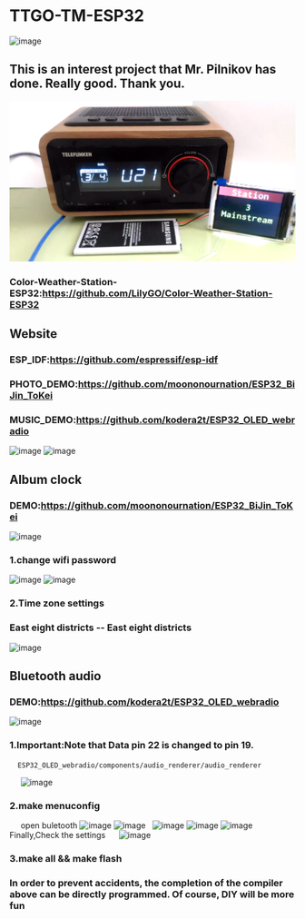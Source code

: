# TTGO-TM-ESP32
![image](https://github.com/LilyGO/TTGO-TM-ESP32/blob/master/Image/T14%20V1.0.jpg)

## This is an interest project that Mr. Pilnikov has done. Really good. Thank you.
![image](https://github.com/LilyGO/Color-Weather-Station-ESP32/blob/master/image/Screenshot_5.png)

### Color-Weather-Station-ESP32:https://github.com/LilyGO/Color-Weather-Station-ESP32


## Website

### ESP_IDF:https://github.com/espressif/esp-idf
### PHOTO_DEMO:https://github.com/moononournation/ESP32_BiJin_ToKei
### MUSIC_DEMO:https://github.com/kodera2t/ESP32_OLED_webradio

![image](https://github.com/LilyGO/TTGO-TM-ESP32/blob/master/Image/image1.jpg)
![image](https://github.com/LilyGO/TTGO-TM-ESP32/blob/master/Image/image2.jpg)



## Album clock

### DEMO:https://github.com/moononournation/ESP32_BiJin_ToKei
![image](https://github.com/LilyGO/TTGO-TM-ESP32/blob/master/Image/image2.jpg)
### 1.change wifi password
![image](https://github.com/LilyGO/TTGO-TM-ESP32/blob/master/Image/image7.jpg)
![image](https://github.com/LilyGO/TTGO-TM-ESP32/blob/master/Image/image6.jpg)

### 2.Time zone settings

### East eight districts -- East eight districts
![image](https://github.com/LilyGO/TTGO-TM-ESP32/blob/master/Image/image5.jpg)



## Bluetooth audio

### DEMO:https://github.com/kodera2t/ESP32_OLED_webradio

![image](https://github.com/LilyGO/TTGO-TM-ESP32/blob/master/Image/image1.jpg)

### 1.Important:Note that Data pin 22 is changed to pin 19.
      ESP32_OLED_webradio/components/audio_renderer/audio_renderer
      ![image](https://github.com/LilyGO/TTGO-TM-ESP32/blob/master/Image/Image8.png)
      
### 2.make menuconfig
      open buletooth
      ![image](https://github.com/LilyGO/TTGO-TM-ESP32/blob/master/Image/Image9.png)
      ![image](https://github.com/LilyGO/TTGO-TM-ESP32/blob/master/Image/Image10.png)
      ![image](https://github.com/LilyGO/TTGO-TM-ESP32/blob/master/Image/Image11.png)
      ![image](https://github.com/LilyGO/TTGO-TM-ESP32/blob/master/Image/Image12.png)
      ![image](https://github.com/LilyGO/TTGO-TM-ESP32/blob/master/Image/Image13.png)
   Finally,Check the settings
      ![image](https://github.com/LilyGO/TTGO-TM-ESP32/blob/master/Image/Image14.png)
      
### 3.make all && make flash

### In order to prevent accidents, the completion of the compiler above can be directly programmed. Of course, DIY will be more fun








